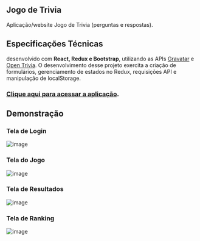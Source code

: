 ## Jogo de Trivia

Aplicação/website Jogo de Trivia (perguntas e respostas).

## Especificações Técnicas

 desenvolvido com **React, Redux e Bootstrap**, utilizando as APIs [Gravatar](https://br.gravatar.com/) e [Open Trivia](https://opentdb.com/api_config.php).
O desenvolvimento desse projeto exercita a criação de formulários, gerenciamento de estados no Redux, requisições API e manipulação de localStorage.

### [Clique aqui para acessar a aplicação](https://webtrivia.vercel.app/).

## Demonstração

### Tela de Login
![image](https://user-images.githubusercontent.com/42032123/149799491-5a7227c7-61fa-410b-b520-e03a0fea53d5.png)

### Tela do Jogo
![image](https://user-images.githubusercontent.com/42032123/149800312-fc282864-6810-43f7-a238-01d56b09a269.png)

### Tela de Resultados
![image](https://user-images.githubusercontent.com/42032123/149800588-88bbdfad-4861-4569-8236-0cef3464e8aa.png)

### Tela de Ranking
![image](https://user-images.githubusercontent.com/42032123/149801271-26e4575f-fe88-49d1-a06d-6b2fa867dea8.png)
